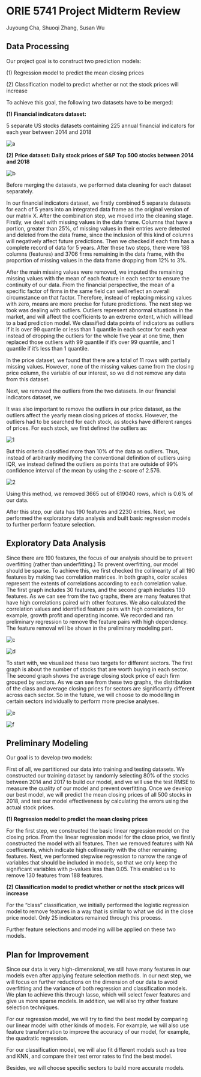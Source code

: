 # ORIE 5741 Project Midterm Review

Juyoung Cha, Shuoqi Zhang, Susan Wu

## Data Processing

Our project goal is to construct two prediction models:

(1) Regression model to predict the mean closing prices

(2) Classification model to predict whether or not the stock prices will increase

To achieve this goal, the following two datasets have to be merged:

**(1) Financial indicators dataset:**

5 separate US stocks datasets containing 225 annual financial indicators for each year between 2014 and 2018


![a](6.png)

**(2) Price dataset: Daily stock prices of S&P Top 500 stocks between 2014 and 2018**


![b](7.jpeg)

Before merging the datasets, we performed data cleaning for each dataset separately.

In our financial indicators dataset, we firstly combined 5 separate datasets for each of 5 years into an integrated data frame as the original version of our matrix X. After the combination step, we moved into the cleaning stage. Firstly, we dealt with missing values in the data frame. Columns that have a portion, greater than 25%, of missing values in their entries were detected and deleted from the data frame, since the inclusion of this kind of columns will negatively affect future predictions. Then we checked if each firm has a complete record of data for 5 years. After these two steps, there were 188 columns (features) and 3706 firms remaining in the data frame, with the proportion of missing values in the data frame dropping from 12% to 3%. 

After the main missing values were removed, we imputed the remaining missing values with the mean of each feature in each sector to ensure the continuity of our data. From the financial perspective, the mean of a specific factor of firms in the same field can well reflect an overall circumstance on that factor. Therefore, instead of replacing missing values with zero, means are more precise for future predictions. The next step we took was dealing with outliers. Outliers represent abnormal situations in the market, and will affect the coefficients to an extreme extent, which will lead to a bad prediction model. We classified data points of indicators as outliers if it is over 99 quantile or less than 1 quantile in each sector for each year instead of dropping the outliers for the whole five year at one time, then replaced those outliers with 99 quantile if it’s over 99 quantile, and 1 quantile if it’s less than 1 quantile. 

In the price dataset, we found that there are a total of 11 rows with partially missing values. However, none of the missing values came from the closing price column, the variable of our interest, so we did not remove any data from this dataset.

Next, we removed the outliers from the two datasets. In our financial indicators dataset, we

It was also important to remove the outliers in our price dataset, as the outliers affect the yearly mean closing prices of stocks. However, the outliers had to be searched for each stock, as stocks have different ranges of prices. For each stock, we first defined the outliers as:


![1](a.png)

But this criteria classified more than 10% of the data as outliers. Thus, instead of arbitrarily modifying the conventional definition of outliers using IQR, we instead defined the outliers as points that are outside of 99% confidence interval of the mean by using the z-score of 2.576.

![2](b.png)

Using this method, we removed 3665 out of 619040 rows, which is 0.6% of our data.

After this step, our data has 190 features and 2230 entries. Next, we performed the exploratory data analysis and built basic regression models to further perform feature selection.


## Exploratory Data Analysis

Since there are 190 features, the focus of our analysis should be to prevent overfitting (rather than underfitting.) To prevent overfitting, our model should be sparse. To achieve this, we first checked the collinearity of all 190 features by making two correlation matrices. In both graphs, color scales represent the extents of correlations according to each correlation value. The first graph includes 30 features, and the second graph includes 130 features. As we can see from the two graphs, there are many features that have high correlations paired with other features. We also calculated the correlation values and identified feature pairs with high correlations, for example, growth profit and operating income. We recorded and ran preliminary regression to remove the feature pairs with high dependency. The feature removal will be shown in the preliminary modeling part.

![c](2.png)

![d](3.jpeg)

To start with, we visualized these two targets for different sectors. The first graph is about the number of stocks that are worth buying in each sector. The second graph shows the average closing stock price of each firm grouped by sectors. As we can see from these two graphs, the distribution of the class and average closing prices for sectors are significantly different across each sector. So in the future, we will choose to do modelling in certain sectors individually to perform more precise analyses.

![e](1.jpeg)

![f](5.jpeg)

## Preliminary Modeling

Our goal is to develop two models:

First of all, we partitioned our data into training and testing datasets. We constructed our training dataset by randomly selecting 80% of the stocks between 2014 and 2017 to build our model, and we will use the test RMSE to measure the quality of our model and prevent overfitting. Once we develop our best model, we will predict the mean closing prices of all 500 stocks in 2018, and test our model effectiveness by calculating the errors using the actual stock prices.

**(1) Regression model to predict the mean closing prices**

For the first step, we constructed the basic linear regression model on the closing price. From the linear regression model for the close price, we firstly constructed the model with all features. Then we removed features with NA coefficients, which indicate high collinearity with the other remaining features. Next, we performed stepwise regression to narrow the range of variables that should be included in models, so that we only keep the significant variables with p-values less than 0.05. This enabled us to remove 130 features from 188 features. 

**(2) Classification model to predict whether or not the stock prices will increase**

For the “class” classification, we  initially performed the logistic regression model to remove features in a way that is similar to what we did in the close price model. Only 25 indicators remained through this process.

Further feature selections and modeling will be applied on these two models.

## Plan for Improvement

Since our data is very high-dimensional, we still have many features in our models even after applying feature selection methods. In our next step, we will focus on further reductions on the dimension of our data to avoid overfitting and the variance of both regression and classification models. We plan to achieve this through lasso, which will select fewer features and give us more sparse models. In addition, we will also try other feature selection techniques.

For our regression model, we will try to find the best model by comparing our linear model with other kinds of models. For example, we will also use feature transformation to improve the accuracy of our model, for example, the quadratic regression.

For our classification model, we will also fit different models such as tree and KNN, and compare their test error rates to find the best model.

Besides, we will choose specific sectors to build more accurate models.
